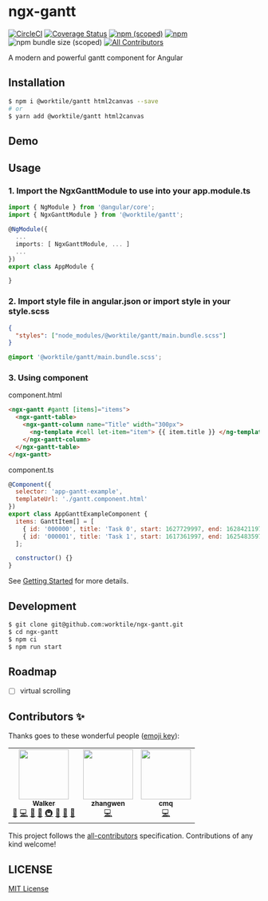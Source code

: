 # ngx-gantt

[![CircleCI](https://circleci.com/gh/worktile/ngx-gantt.svg?style=shield)](https://circleci.com/gh/worktile/ngx-gantt)
[![Coverage Status][coveralls-image]][coveralls-url]
[![npm (scoped)](https://img.shields.io/npm/v/@worktile/gantt?style=flat)](https://www.npmjs.com/package/@worktile/gantt)
[![npm](https://img.shields.io/npm/dm/@worktile/gantt)](https://www.npmjs.com/package/@worktile/gantt)
![npm bundle size (scoped)](https://img.shields.io/bundlephobia/min/@worktile/gantt)
[![All Contributors](https://img.shields.io/badge/all_contributors-3-orange.svg?style=flat-square)](#contributors-)

[coveralls-image]: https://coveralls.io/repos/github/worktile/ngx-gantt/badge.svg?branch=master
[coveralls-url]: https://coveralls.io/github/worktile/ngx-gantt

A modern and powerful gantt component for Angular

## Installation

```bash
$ npm i @worktile/gantt html2canvas --save
# or
$ yarn add @worktile/gantt html2canvas
```

## Demo


## Usage

### 1. Import the NgxGanttModule to use into your app.module.ts

```ts
import { NgModule } from '@angular/core';
import { NgxGanttModule } from '@worktile/gantt';

@NgModule({
  ...
  imports: [ NgxGanttModule, ... ]
  ...
})
export class AppModule {

}
```

### 2. Import style file in angular.json or import style in your style.scss

```json
{
  "styles": ["node_modules/@worktile/gantt/main.bundle.scss"]
}
```

```scss
@import '@worktile/gantt/main.bundle.scss';
```

### 3. Using component

component.html

```html
<ngx-gantt #gantt [items]="items">
  <ngx-gantt-table>
    <ngx-gantt-column name="Title" width="300px">
      <ng-template #cell let-item="item"> {{ item.title }} </ng-template>
    </ngx-gantt-column>
  </ngx-gantt-table>
</ngx-gantt>
```

component.ts

```javascript
@Component({
  selector: 'app-gantt-example',
  templateUrl: './gantt.component.html'
})
export class AppGanttExampleComponent {
  items: GanttItem[] = [
    { id: '000000', title: 'Task 0', start: 1627729997, end: 1628421197 },
    { id: '000001', title: 'Task 1', start: 1617361997, end: 1625483597 }
  ];

  constructor() {}
}
```

See [Getting Started](http://gantt.ngnice.com/guides/getting-started) for more details.

## Development

```bash
$ git clone git@github.com:worktile/ngx-gantt.git
$ cd ngx-gantt
$ npm ci
$ npm run start
```

## Roadmap

- [ ] virtual scrolling

## Contributors ✨

Thanks goes to these wonderful people ([emoji key](https://allcontributors.org/docs/en/emoji-key)):

<!-- ALL-CONTRIBUTORS-LIST:START - Do not remove or modify this section -->
<!-- prettier-ignore-start -->
<!-- markdownlint-disable -->
<table>
  <tr>
    <td align="center"><a href="https://github.com/walkerkay"><img src="https://avatars.githubusercontent.com/u/15701592?v=4?s=100" width="100px;" alt=""/><br /><sub><b>Walker</b></sub></a><br /><a href="#question-walkerkay" title="Answering Questions">💬</a> <a href="https://github.com/walkerkay/ngx-gantt/commits?author=walkerkay" title="Code">💻</a> <a href="#design-walkerkay" title="Design">🎨</a> <a href="https://github.com/walkerkay/ngx-gantt/commits?author=walkerkay" title="Documentation">📖</a> <a href="#infra-walkerkay" title="Infrastructure (Hosting, Build-Tools, etc)">🚇</a> <a href="#maintenance-walkerkay" title="Maintenance">🚧</a> <a href="#projectManagement-walkerkay" title="Project Management">📆</a> <a href="https://github.com/walkerkay/ngx-gantt/pulls?q=is%3Apr+reviewed-by%3Awalkerkay" title="Reviewed Pull Requests">👀</a></td>
    <td align="center"><a href="https://github.com/HandsomeButterball"><img src="https://avatars.githubusercontent.com/u/17664721?v=4?s=100" width="100px;" alt=""/><br /><sub><b>zhangwen</b></sub></a><br /><a href="https://github.com/walkerkay/ngx-gantt/commits?author=HandsomeButterball" title="Code">💻</a></td>
    <td align="center"><a href="https://github.com/mengshuicmq"><img src="https://avatars.githubusercontent.com/u/13193164?v=4?s=100" width="100px;" alt=""/><br /><sub><b>cmq</b></sub></a><br /><a href="https://github.com/walkerkay/ngx-gantt/commits?author=mengshuicmq" title="Code">💻</a></td>
  </tr>
</table>

<!-- markdownlint-restore -->
<!-- prettier-ignore-end -->

<!-- ALL-CONTRIBUTORS-LIST:END -->

This project follows the [all-contributors](https://github.com/all-contributors/all-contributors) specification. Contributions of any kind welcome!

## LICENSE

[MIT License](https://github.com/worktile/ngx-gantt/blob/master/LICENSE)
